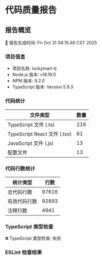 # 代码质量报告

## 报告概览

📅 报告生成时间: Fri Oct 31 04:15:46 CST 2025

### 项目信息

- 项目名称: luckymart-tj
- Node.js 版本: v18.19.0
- NPM 版本: 9.2.0
- TypeScript 版本: Version 5.9.3

### 代码统计

| 文件类型 | 数量 |
|---------|------|
| TypeScript 文件 (.ts) | 216 |
| TypeScript React 文件 (.tsx) | 61 |
| JavaScript 文件 (.js) | 13 |
| 配置文件 | 13 |

### 代码行数统计

| 统计类型 | 行数 |
|---------|------|
| 总代码行数 | 97616 |
| 有效代码行数 | 92893 |
| 注释行数 | 4941 |

### TypeScript 类型检查

❌ TypeScript 类型检查: 失败

### ESLint 检查结果

